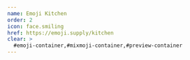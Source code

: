 ```yaml
---
name: Emoji Kitchen
order: 2
icon: face.smiling
href: https://emoji.supply/kitchen
clear: >
  #emoji-container,#mixmoji-container,#preview-container
---
```

        